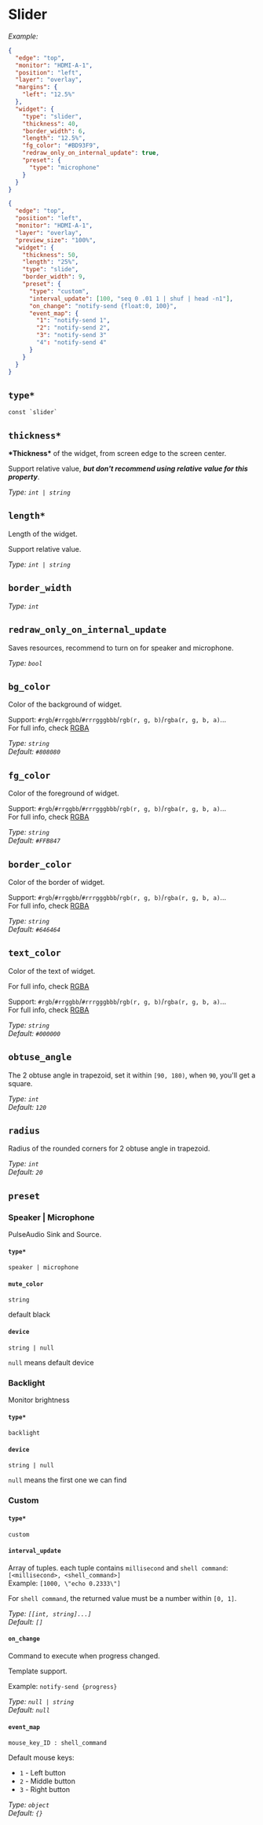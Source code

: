# Slider

_Example:_

```json
{
  "edge": "top",
  "monitor": "HDMI-A-1",
  "position": "left",
  "layer": "overlay",
  "margins": {
    "left": "12.5%"
  },
  "widget": {
    "type": "slider",
    "thickness": 40,
    "border_width": 6,
    "length": "12.5%",
    "fg_color": "#BD93F9",
    "redraw_only_on_internal_update": true,
    "preset": {
      "type": "microphone"
    }
  }
}
```

```json
{
  "edge": "top",
  "position": "left",
  "monitor": "HDMI-A-1",
  "layer": "overlay",
  "preview_size": "100%",
  "widget": {
    "thickness": 50,
    "length": "25%",
    "type": "slide",
    "border_width": 9,
    "preset": {
      "type": "custom",
      "interval_update": [100, "seq 0 .01 1 | shuf | head -n1"],
      "on_change": "notify-send {float:0, 100}",
      "event_map": {
        "1": "notify-send 1",
        "2": "notify-send 2",
        "3": "notify-send 3"
        "4": "notify-send 4"
      }
    }
  }
}
```

## `type*`

```plaintext
const `slider`
```

## `thickness*`

**\*Thickness\*** of the widget, from screen edge to the screen center.

Support relative value, **_but don't recommend using relative value for this property_**.

_Type: `int | string`_

## `length*`

Length of the widget.

Support relative value.

_Type: `int | string`_

## `border_width`

_Type: `int`_

## `redraw_only_on_internal_update`

Saves resources, recommend to turn on for speaker and microphone.

_Type: `bool`_

## `bg_color`

Color of the background of widget.

Support: `#rgb`/`#rrggbb`/`#rrrgggbbb`/`rgb(r, g, b)`/`rgba(r, g, b, a)`...  
For full info, check [RGBA](https://gtk-rs.org/gtk4-rs/stable/latest/docs/src/gdk4/rgba.rs.html#205)

_Type: `string`_  
_Default: `#808080`_

## `fg_color`

Color of the foreground of widget.

Support: `#rgb`/`#rrggbb`/`#rrrgggbbb`/`rgb(r, g, b)`/`rgba(r, g, b, a)`...  
For full info, check [RGBA](https://gtk-rs.org/gtk4-rs/stable/latest/docs/src/gdk4/rgba.rs.html#205)

_Type: `string`_  
_Default: `#FFB847`_

## `border_color`

Color of the border of widget.

Support: `#rgb`/`#rrggbb`/`#rrrgggbbb`/`rgb(r, g, b)`/`rgba(r, g, b, a)`...  
For full info, check [RGBA](https://gtk-rs.org/gtk4-rs/stable/latest/docs/src/gdk4/rgba.rs.html#205)

_Type: `string`_  
_Default: `#646464`_

## `text_color`

Color of the text of widget.

For full info, check [RGBA](https://gtk-rs.org/gtk4-rs/stable/latest/docs/src/gdk4/rgba.rs.html#205)

Support: `#rgb`/`#rrggbb`/`#rrrgggbbb`/`rgb(r, g, b)`/`rgba(r, g, b, a)`...  
For full info, check [RGBA](https://gtk-rs.org/gtk4-rs/stable/latest/docs/src/gdk4/rgba.rs.html#205)

_Type: `string`_  
_Default: `#000000`_

## `obtuse_angle`

The 2 obtuse angle in trapezoid, set it within `[90, 180)`, when `90`, you'll get a square.

_Type: `int`_  
_Default: `120`_

## `radius`

Radius of the rounded corners for 2 obtuse angle in trapezoid.

_Type: `int`_  
_Default: `20`_

## `preset`

### Speaker | Microphone

PulseAudio Sink and Source.

#### `type*`

`speaker | microphone`

#### `mute_color`

`string`

default black

#### `device`

`string | null`

`null` means default device

### Backlight

Monitor brightness

#### `type*`

`backlight`

#### `device`

`string | null`

`null` means the first one we can find

### Custom

#### `type*`

`custom`

#### `interval_update`

Array of tuples. each tuple contains `millisecond` and `shell command`:  
`[<millisecond>, <shell_command>]`  
Example: `[1000, \"echo 0.2333\"]`

For `shell command`, the returned value must be a number within `[0, 1]`.

_Type: `[[int, string]...]`_  
_Default: `[]`_

#### `on_change`

Command to execute when progress changed.

Template support.

Example: `notify-send {progress}`

_Type: `null | string`_  
_Default: `null`_

#### `event_map`

`mouse_key_ID : shell_command`

Default mouse keys:

- `1` - Left button
- `2` - Middle button
- `3` - Right button

_Type: `object`_  
_Default: `{}`_
